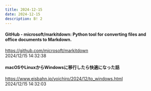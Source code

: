 ```yaml
---
title: 2024-12-15
date: 2024-12-15
description: B! 2
---
```


#### GitHub - microsoft/markitdown: Python tool for converting files and office documents to Markdown.
https://github.com/microsoft/markitdown<br>
2024/12/15 14:32:38<br>


#### macOSやLinuxからWindowsに移行したら快適になった話
https://www.eisbahn.jp/yoichiro/2024/12/to_windows.html<br>
2024/12/15 14:32:03<br>


